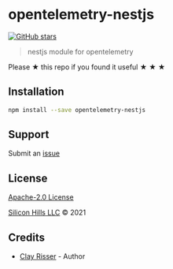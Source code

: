 # opentelemetry-nestjs

[![GitHub stars](https://img.shields.io/github/stars/silicon-hills/opentelemetry-nestjs.svg?style=social&label=Stars)](https://github.com/silicon-hills/opentelemetry-nestjs)

> nestjs module for opentelemetry

Please ★ this repo if you found it useful ★ ★ ★

## Installation

```sh
npm install --save opentelemetry-nestjs
```

## Support

Submit an [issue](https://github.com/silicon-hills/opentelemetry-nestjs/issues/new)

## License

[Apache-2.0 License](LICENSE)

[Silicon Hills LLC](https://siliconhills.dev) © 2021

## Credits

- [Clay Risser](https://clayrisser.com) - Author
